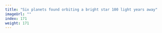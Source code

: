 ```yaml
---
title: "Six planets found orbiting a bright star 100 light years away"
imageUrl: ""
index: 171
weight: 171
---
```

